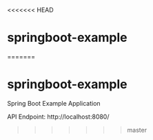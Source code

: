 <<<<<<< HEAD
# springboot-example
=======
# springboot-example
Spring Boot Example Application


API Endpoint: http://localhost:8080/
>>>>>>> master
